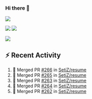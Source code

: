 ### Hi there 👋

![](https://github-profile-summary-cards.vercel.app/api/cards/profile-details?username=SetiZ&theme=github_dark)

![](https://github-profile-summary-cards.vercel.app/api/cards/repos-per-language?username=SetiZ&theme=github_dark)
![](https://github-profile-summary-cards.vercel.app/api/cards/most-commit-language?username=SetiZ&theme=github_dark)

![](https://github-profile-summary-cards.vercel.app/api/cards/stats?username=SetiZ&theme=github_dark)

## :zap: Recent Activity	

<!--START_SECTION:activity-->
1. 🎉 Merged PR [#266](https://github.com/SetiZ/resume/pull/266) in [SetiZ/resume](https://github.com/SetiZ/resume)
2. 🎉 Merged PR [#265](https://github.com/SetiZ/resume/pull/265) in [SetiZ/resume](https://github.com/SetiZ/resume)
3. 🎉 Merged PR [#263](https://github.com/SetiZ/resume/pull/263) in [SetiZ/resume](https://github.com/SetiZ/resume)
4. 🎉 Merged PR [#264](https://github.com/SetiZ/resume/pull/264) in [SetiZ/resume](https://github.com/SetiZ/resume)
5. 🎉 Merged PR [#262](https://github.com/SetiZ/resume/pull/262) in [SetiZ/resume](https://github.com/SetiZ/resume)
<!--END_SECTION:activity-->

<!--
**SetiZ/SetiZ** is a ✨ _special_ ✨ repository because its `README.md` (this file) appears on your GitHub profile.

Here are some ideas to get you started:

- 🔭 I’m currently working on ...
- 🌱 I’m currently learning ...
- 👯 I’m looking to collaborate on ...
- 🤔 I’m looking for help with ...
- 💬 Ask me about ...
- 📫 How to reach me: ...
- 😄 Pronouns: ...
- ⚡ Fun fact: ...
-->
